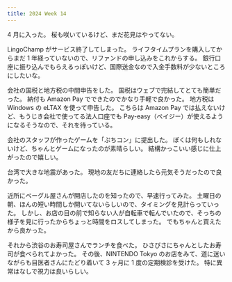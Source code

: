 ```yaml
---
title: 2024 Week 14
---
```


4 月に入った。
桜も咲いているけど、まだ花見はやってない。

LingoChamp がサービス終了してしまった。
ライフタイムプランを購入してからまだ 1 年経っていないので、リファンドの申し込みをこれからする。
銀行口座に振り込んでもらえるっぽいけど、国際送金なので入金手数料が少ないところにしたいな。

会社の国税と地方税の中間申告をした。
国税はウェブで完結してとても簡単だった。
納付も Amazon Pay でできたのでかなり手軽で良かった。
地方税は Windows の eLTAX を使って申告した。
こちらは Amazon Pay では払えないけど、もうじき会社で使ってる法人口座でも Pay-easy（ペイジー）が使えるようになるそうなので、それを待っている。

会社のスタッフが作ったゲームを「ぷちコン」に提出した。
ぼくは何もしれないけど、ちゃんとゲームになったのが素晴らしい。
結構かっこいい感じに仕上がったので嬉しい。

台湾で大きな地震があった。
現地の友だちに連絡したら元気そうだったので良かった。

近所にベーグル屋さんが開店したのを知ったので、早速行ってみた。
土曜日の朝、ほんの短い時間しか開いてないらしいので、タイミングを見計らっていった。
しかし、お店の目の前で知らない人が自転車で転んでいたので、そっちの様子を見に行ったからちょっと時間をロスしてしまった。
でもちゃんと買えたから良かった。

それから渋谷のお寿司屋さんでランチを食べた。
ひさびさにちゃんとしたお寿司が食べられてよかった。
その後、NINTENDO Tokyo のお店をみて、道に迷いながらも目医者さんにたどり着いて 3 ヶ月に 1 度の定期検診を受けた。
特に異常はなしで視力は良いらしい。
